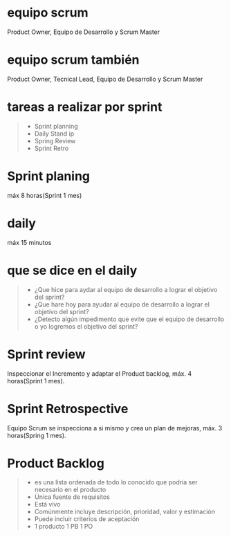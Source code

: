 
# equipo scrum
Product Owner, Equipo de Desarrollo y Scrum Master

# equipo scrum también
Product Owner, Tecnical Lead, Equipo de Desarrollo y Scrum Master

# tareas a realizar por sprint
>- Sprint planning
>- Daily Stand ip
>- Spring Review
>- Sprint Retro

# Sprint planing
máx 8 horas(Sprint 1 mes)

# daily
máx 15 minutos

# que se dice en el daily
>- ¿Que hice para aydar al equipo de desarrollo a lograr el objetivo del sprint?
>- ¿Que hare hoy para ayudar al equipo de desarrollo a lograr el objetivo del sprint?
>- ¿Detecto algún impedimento que evite que el equipo de desarrollo o yo logremos el objetivo del sprint?

# Sprint review
Inspeccionar el Incremento y adaptar el Product backlog, máx. 4 horas(Sprint 1 mes).

# Sprint Retrospective
Equipo Scrum se inspecciona a si mismo y crea un plan de mejoras, máx. 3 horas(Spring 1 mes).

# Product Backlog
>- es una lista ordenada de todo lo conocido que podria ser necesario en el producto
>- Única fuente de requisitos
>- Está vivo
>- Comúnmente incluye descripción, prioridad, valor y estimación
>- Puede incluir criterios de aceptación
>- 1 producto 1 PB 1 PO

